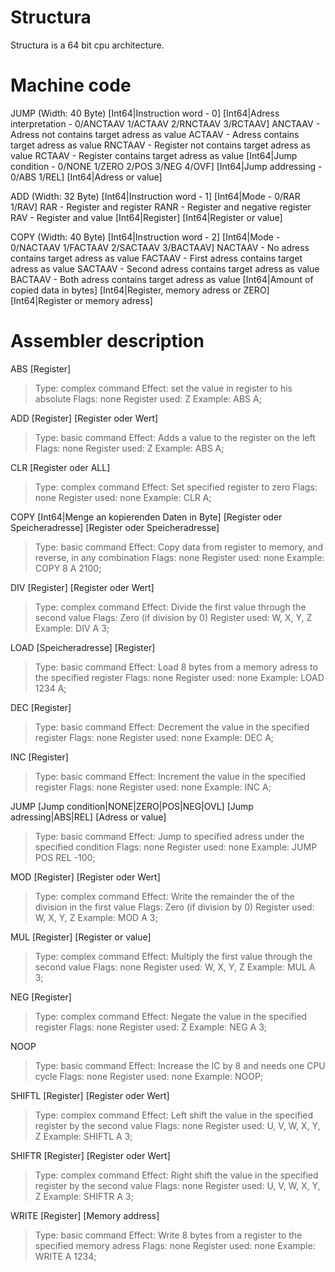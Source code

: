 Structura
=========

Structura is a 64 bit cpu architecture.

Machine code
============

JUMP (Width: 40 Byte)
  [Int64|Instruction word - 0]
  [Int64|Adress interpretation - 0/ANCTAAV 1/ACTAAV 2/RNCTAAV 3/RCTAAV]
      ANCTAAV - Adress not contains target adress as value
      ACTAAV - Adress contains target adress as value
      RNCTAAV - Register not contains target adress as value
      RCTAAV - Register contains target adress as value
  [Int64|Jump condition - 0/NONE 1/ZERO 2/POS 3/NEG 4/OVF]
  [Int64|Jump addressing - 0/ABS 1/REL] 
  [Int64|Adress or value]

ADD (Width: 32 Byte)
  [Int64|Instruction word - 1]
  [Int64|Mode - 0/RAR 1/RAV] 
      RAR - Register and register
      RANR - Register and negative register
      RAV - Register and value
  [Int64|Register] 
  [Int64|Register or value]

COPY (Width: 40 Byte)
  [Int64|Instruction word - 2] 
  [Int64|Mode - 0/NACTAAV 1/FACTAAV 2/SACTAAV 3/BACTAAV]
    NACTAAV - No adress contains target adress as value
    FACTAAV - First adress contains target adress as value
    SACTAAV - Second adress contains target adress as value
    BACTAAV - Both adress contains target adress as value
  [Int64|Amount of copied data in bytes]
  [Int64|Register, memory adress or ZERO] 
  [Int64|Register or memory adress]

Assembler description
=====================

ABS [Register]
  > Type: complex command
  > Effect: set the value in register to his absolute
  > Flags: none
  > Register used: Z
  > Example: ABS A;
  
ADD [Register] [Register oder Wert]
  > Type: basic command
  > Effect: Adds a value to the register on the left
  > Flags: none
  > Register used: Z
  > Example: ABS A;

CLR [Register oder ALL]
  > Type: complex command
  > Effect: Set specified register to zero
  > Flags: none
  > Register used: none
  > Example: CLR A;

COPY [Int64|Menge an kopierenden Daten in Byte] [Register oder Speicheradresse] [Register oder Speicheradresse]
  > Type: basic command
  > Effect: Copy data from register to memory, and reverse, in any combination
  > Flags: none
  > Register used: none
  > Example: COPY 8 A 2100;

DIV [Register] [Register oder Wert]
  > Type: complex command
  > Effect: Divide the first value through the second value
  > Flags: Zero (if division by 0)
  > Register used: W, X, Y, Z
  > Example: DIV A 3;

LOAD [Speicheradresse] [Register]
  > Type: basic command
  > Effect: Load 8 bytes from a memory adress to the specified register
  > Flags: none
  > Register used: none
  > Example: LOAD 1234 A;

DEC [Register]
  > Type: basic command
  > Effect: Decrement the value in the specified register
  > Flags: none
  > Register used: none
  > Example: DEC A;

INC [Register]
  > Type: basic command
  > Effect: Increment the value in the specified register
  > Flags: none
  > Register used: none
  > Example: INC A;

JUMP [Jump condition|NONE|ZERO|POS|NEG|OVL] [Jump adressing|ABS|REL] [Adress or value]
  > Type: basic command
  > Effect: Jump to specified adress under the specified condition
  > Flags: none
  > Register used: none
  > Example: JUMP POS REL -100;
  
MOD [Register] [Register oder Wert]
  > Type: complex command
  > Effect: Write the remainder the of the division in the first value
  > Flags: Zero (if division by 0)
  > Register used: W, X, Y, Z
  > Example: MOD A 3;

MUL [Register] [Register or value]
  > Type: complex command
  > Effect: Multiply the first value through the second value
  > Flags: none
  > Register used: W, X, Y, Z
  > Example: MUL A 3;

NEG [Register]
  > Type: complex command
  > Effect: Negate the value in the specified register
  > Flags: none
  > Register used: Z
  > Example: NEG A 3;

NOOP
  > Type: basic command
  > Effect: Increase the IC by 8 and needs one CPU cycle
  > Flags: none
  > Register used: none
  > Example: NOOP;

SHIFTL [Register] [Register oder Wert]
  > Type: complex command
  > Effect: Left shift the value in the specified register by the second value
  > Flags: none
  > Register used: U, V, W, X, Y, Z
  > Example: SHIFTL A 3;

SHIFTR [Register] [Register oder Wert]
  > Type: complex command
  > Effect: Right shift the value in the specified register by the second value
  > Flags: none
  > Register used: U, V, W, X, Y, Z
  > Example: SHIFTR A 3;

WRITE [Register] [Memory address]
  > Type: basic command
  > Effect: Write 8 bytes from a register to the specified memory adress
  > Flags: none
  > Register used: none
  > Example: WRITE A 1234;